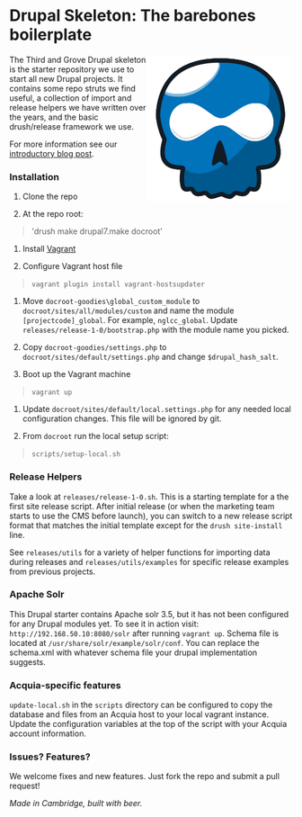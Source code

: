 # Drupal Skeleton: The barebones boilerplate

<img align="right" height="260" src="drupal-skeleton-logo-no-wordmark.png">

The Third and Grove Drupal skeleton is the starter repository we use to start all new Drupal projects. It contains some repo struts we find useful, a collection of import and release helpers we have written over the years, and the basic drush/release framework we use.

For more information see our [introductory blog post](http://www.thirdandgrove.com/drupal-7-starter-skeleton).

### Installation

1. Clone the repo

1. At the repo root:
> 'drush make drupal7.make docroot'

1. Install [Vagrant](https://www.vagrantup.com/downloads.html)

1. Configure Vagrant host file
> `vagrant plugin install vagrant-hostsupdater`

1. Move `docroot-goodies\global_custom_module` to `docroot/sites/all/modules/custom` and name the module `[projectcode]_global`. For example, `nglcc_global`. Update `releases/release-1-0/bootstrap.php` with the module name you picked.

1. Copy `docroot-goodies/settings.php` to `docroot/sites/default/settings.php` and change `$drupal_hash_salt`.

1. Boot up the Vagrant machine
> `vagrant up`

1. Update `docroot/sites/default/local.settings.php` for any needed local configuration changes. This file will be ignored by git.

1. From `docroot` run the local setup script:
> `scripts/setup-local.sh`

### Release Helpers

Take a look at `releases/release-1-0.sh`. This is a starting template for a the first site release script. After initial release (or when the marketing team starts to use the CMS before launch), you can switch to a new release script format that matches the initial template except for the `drush site-install` line.

See `releases/utils` for a variety of helper functions for importing data during releases and `releases/utils/examples` for specific release examples from previous projects.

### Apache Solr
This Drupal starter contains Apache solr 3.5, but it has not been configured for any Drupal modules yet. To see it in action visit: `http://192.168.50.10:8080/solr` after running `vagrant up`. Schema file is located at `/usr/share/solr/example/solr/conf`. You can replace the schema.xml with whatever schema file your drupal implementation suggests.

### Acquia-specific features
`update-local.sh` in the `scripts` directory can be configured to copy the database and files from an Acquia host to your local vagrant instance.  Update the configuration variables at the top of the script with your Acquia account information.


### Issues? Features?
We welcome fixes and new features. Just fork the repo and submit a pull request!

_Made in Cambridge, built with beer._
